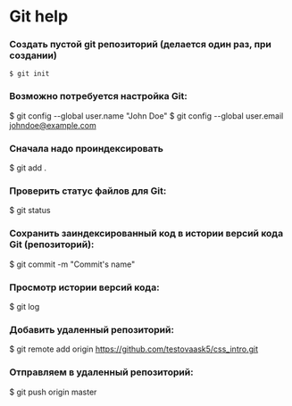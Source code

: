 # Git help

### Создать пустой git репозиторий (делается один раз, при создании)

`$ git init`

### Возможно потребуется настройка Git:

$ git config --global user.name "John Doe"
$ git config --global user.email johndoe@example.com

### Сначала надо проиндексировать
$ git add .

### Проверить статус файлов для Git:
$ git status

### Сохранить заиндексированный код в истории версий кода Git (репозиторий):
$ git commit -m "Commit's name"

### Просмотр истории версий кода:
$ git log

### Добавить удаленный репозиторий:
$ git remote add origin https://github.com/testovaask5/css_intro.git

### Отправляем в удаленный репозиторий:
$ git push origin master